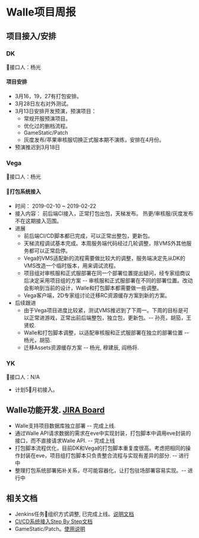 # Walle项目周报

## 项目接入/安排

### DK

接口人：杨光

#### 项目安排

* 3月16，19，27有打包安排。
* 3月28日左右对外测试。
* 3月13日安排开发预演，预演项目：
  * 常规开服预演项目。
  * 优化过的删档流程。
  * GameStatic/Patch
  * 灰度发布/苹果审核服切换正式服本期不演练，安排在4月份。
* 预演推迟到3月18日

### Vega

接口人：杨光

#### 打包系统接入

* 时间： 2019-02-10 ~ 2019-02-22
* 接入内容： 前后端CI接入，正常打包出包，天梯发布。 热更/审核服/灰度发布不在这期接入范围。
* 进展
  * 前后端CI/CD脚本都已完成，可以正常出整包，更新包。
  * 天梯流程调试基本完成。本周服务端代码经过几轮调整，除VMS外其他服务都可以正常启停。
  * Vega的VMS适配新的流程需要做比较大的调整，服务端决定先从DK的VMS改造一个临时版本，用来调试流程。
  * 项目组对审核服和正式服部署在同一个部署位置提出疑问，经专家组商议后决定采用项目组的方案 -- 审核服和正式服部署在不同的部署位置。改动会影响到当前的设计，Walle和打包脚本都需要做一些调整。
  * Vega客户端，2D专家组讨论迁移RC资源缓存方案到新的方案。
* 后续跟进
  * 由于Vega项目进度比较紧，测试VMS推迟到了下周一。下周的目标是可以正常进游戏，正常出前后端整包，独立包，更新包。-- 孙亮，胡笳，王贤蛟.
  * Walle和打包脚本调整，以适配审核服和正式服部署在独立的部署位置 -- 杨光，胡笳.
  * 迁移Assets资源缓存方案 -- 杨光, 穆建辰, 阎杨将.

### YK

接口人：N/A

* 计划5月初接入。

## Walle功能开发. [JIRA Board](https://jira.youle.game/secure/RapidBoard.jspa?rapidView=6&projectKey=CIC&view=detail)

* Walle支持项目数据库独立部署 -- 完成上线.
* 通过Walle API请求数据的需求在eve中实现封装，打包脚本中调用eve封装的接口，而不直接请求Walle API. -- 完成上线
* 打包脚本流程优化，目前DK和Vega的打包脚本重复度很高。考虑把相同的操作封装在eve，项目组打包脚本只负责整合流程与实现有差异的部分. -- 进行中
* 整理打包系统部署拓补关系，尽可能容器化，让打包驻场部署容易实现。-- 进行中

## 相关文档

* Jenkins任务组织方式调整, 已完成上线。[说明文档](https://git.youle.game/TC/TSD/DevOps/dune/wikis/jenkins_authorization)
* [CI/CD系统接入Step By Step文档](https://git.youle.game/TC/TSD/DevOps/dune/wikis/integrate_walle_step_by_step)
* GameStatic/Patch。[使用说明](https://git.youle.game/TC/TSD/DevOps/dune/wikis/Release-Note-v0.1.2)